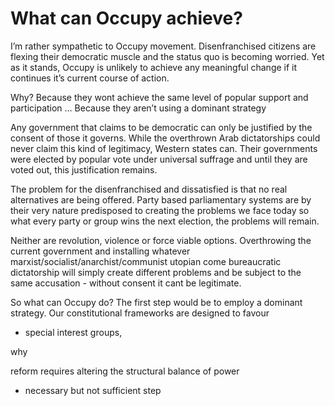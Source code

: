 # What can Occupy achieve?

I’m rather sympathetic to Occupy movement.  Disenfranchised citizens are flexing their democratic muscle and the status quo is becoming worried.  Yet as it stands, Occupy is unlikely to achieve any meaningful change if it continues it’s current course of action.

Why? Because they wont achieve the same level of popular support and participation …
Because they aren’t using a dominant strategy

Any government that claims to be democratic can only be justified by the consent of those it governs.  While the overthrown Arab dictatorships could never claim this kind of legitimacy, Western states can.  Their governments were elected by popular vote under universal suffrage and until they are voted out, this justification remains.

The problem for the disenfranchised and dissatisfied is that no real alternatives are being offered. Party based parliamentary systems are by their very nature predisposed to creating the problems we face today so what every party or group wins the next election, the problems will remain.

Neither are revolution, violence or force viable options.  Overthrowing the current government and installing whatever marxist/socialist/anarchist/communist utopian come bureaucratic dictatorship will simply create different problems and be subject to the same accusation - without consent it cant be legitimate.

So what can Occupy do?  The first step would be to employ a dominant strategy.  Our constitutional frameworks are designed to favour 



 - special interest groups, 


why

reform requires altering the structural balance of power

- necessary but not sufficient step
